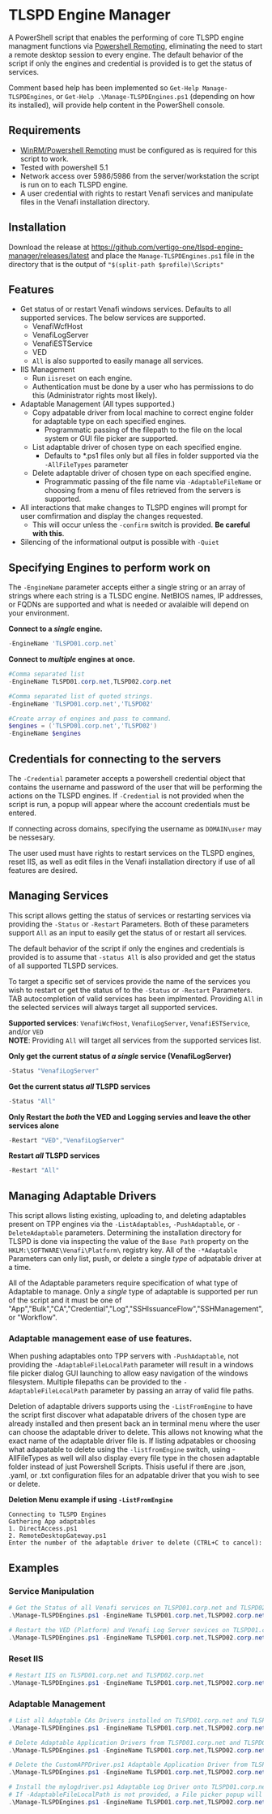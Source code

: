 # TLSPD Engine Manager

A PowerShell script that enables the performing of core TLSPD engine managment functions via [Powershell Remoting](https://learn.microsoft.com/en-us/powershell/scripting/learn/ps101/08-powershell-remoting?view=powershell-7.4), eliminating the need to start a remote desktop session to every engine. The default behavior of the script if only the engines and credential is provided is to get the status of services. 

Comment based help has been implemented so `Get-Help Manage-TLSPDEngines`, or `Get-Help .\Manage-TLSPDEngines.ps1` (depending on how its installed),  will provide help content in the PowerShell console.

## Requirements
- [WinRM/Powershell Remoting](https://learn.microsoft.com/en-us/powershell/module/microsoft.powershell.core/about/about_remote_requirements?view=powershell-5.1) must be configured as is required for this script to work.
- Tested with powershell 5.1
- Network access over 5986/5986 from the server/workstation the script is run on to each TLSPD engine.
- A user credential with rights to restart Venafi services and manipulate files in the Venafi installation directory.

## Installation
Download the release at https://github.com/vertigo-one/tlspd-engine-manager/releases/latest and place the `Manage-TLSPDEngines.ps1` file in the directory that is the output of `"$(split-path $profile)\Scripts"`

## Features
- Get status of or restart Venafi windows services. Defaults to all supported services. The below services are supported. 
  - VenafiWcfHost
  - VenafiLogServer
  - VenafiESTService
  - VED
  - `All` is also supported to easily manage all services. 
- IIS Management
  - Run `iisreset` on each engine.
  - Authentication must be done by a user who has permissions to do this (Administrator rights most likely). 
- Adaptable Management (All types supported.)
  - Copy adpatable driver from local machine to correct engine folder for adaptable type on each specified engines. 
    - Programmatic passing of the filepath to the file on the local system or GUI file picker are supported.
  - List adaptable driver of chosen type on each specified engine. 
    - Defaults to *.ps1 files only but all files in folder supported via the `-AllFileTypes` parameter
  - Delete adaptable driver of chosen type on each specified engine.
    - Programmatic passing of the file name via `-AdaptableFileName` or choosing from a menu of files retrieved from the servers is supported.
- All interactions that make changes to TLSPD engines will prompt for user comfirmation and display the changes requested. 
  - This will occur unless the `-confirm` switch is provided. **Be careful with this**. 
- Silencing of the informational output is possible with `-Quiet`

## Specifying Engines to perform work on 
The `-EngineName` parameter accepts either a single string or an array of strings where each string is a TLSDC engine. NetBIOS names, IP addresses, or FQDNs are supported and what is needed or avalaible will depend on your environment.

**Connect to a _single_ engine.**
```powershell
-EngineName 'TLSPD01.corp.net`
```

**Connect to _multiple_ engines at once.**
```powershell
#Comma separated list
-EngineName TLSPD01.corp.net,TLSPD02.corp.net

#Comma separated list of quoted strings.
-EngineName 'TLSPD01.corp.net','TLSPD02'

#Create array of engines and pass to command. 
$engines = ('TLSPD01.corp.net','TLSPD02')
-EngineName $engines
```

## Credentials for connecting to the servers
The `-Credential` parameter accepts a powershell credential object that contains the username and password of the user that will be performing the actions on the TLSPD engines. 
If `-Credential` is not provided when the script is run, a popup will appear where the account credentials must be entered.

If connecting across domains, specifying the username as `DOMAIN\user` may be nessesary. 

The user used must have rights to restart services on the TLSPD engines, reset IIS, as well as edit files in the Venafi installation directory if use of all features are desired.


## Managing Services
This script allows getting the status of services or restarting services via providing the `-Status` or `-Restart` Parameters. Both of these parameters support `All` as an input to easily get the status of or restart all services.

The default behavior of the script if only the engines and credentials is provided is to assume that `-status All` is also provided and get the status of all supported TLSPD services. 

To target a specific set of services provide the name of the services you wish to restart or get the status of to the `-Status` or `-Restart` Parameters. TAB autocompletion of valid services has been implmented. Providing `All` in the selected services will always target all supported services. 

**Supported services**: `VenafiWcfHost`, `VenafiLogServer`, `VenafiESTService`, and/or `VED`   
**NOTE**: Providing `All` will target all services from the supported services list. 

**Only get the current status of _a single_ service (VenafiLogServer)**
```powershell
-Status "VenafiLogServer"
```

**Get the current status _all_ TLSPD services**
```powershell
-Status "All"
```

**Only Restart the _both_ the VED and Logging servies and leave the other services alone**
```powershell
-Restart "VED","VenafiLogServer"
```

**Restart _all_ TLSPD services**
```powershell
-Restart "All"
```

## Managing Adaptable Drivers
This script allows listing existing, uploading to, and deleting adaptables present on TPP engines via the `-ListAdaptables`, `-PushAdaptable`, or `-DeleteAdaptable` parameters. Determining the installation directory for TLSPD is done via inspecting the value of the `Base Path` property on the `HKLM:\SOFTWARE\Venafi\Platform\` registry key. All of the `-*Adaptable` Parameters can only list, push, or delete a single _type_ of adpatable driver at a time. 

All of the Adaptable parameters require specification of what type of Adaptable to manage. Only a *single* type of adaptable is supported per run of the script and it must be one of "App","Bulk","CA","Credential","Log","SSHIssuanceFlow","SSHManagement", or "Workflow".

### Adaptable management ease of use features.
When pushing adaptables onto TPP servers with `-PushAdaptable`, not providing the `-AdaptableFileLocalPath` parameter will result in a windows file picker dialog GUI launching to allow easy navigation of the windows filesystem. Multiple filepaths can be provided to the `-AdaptableFileLocalPath` parameter by passing an array of valid file paths. 

Deletion of adaptable drivers supports using the `-ListFromEngine` to have the script first discover what adapatable drivers of the chosen type are already installed and then present back an in terminal menu where the user can choose the adaptable driver to delete. This allows not knowing what the exact name of the adaptable driver file is. If listing adpatables or choosing what adapatable to delete using the `-listfromEngine` switch, using -AllFileTypes as well will also display every file type in the chosen adaptable folder instead of just Powershell Scripts. Thisis useful if there are .json, .yaml, or .txt configuration files for an adpatable driver that you wish to see or delete.

**Deletion Menu example if using `-ListFromEngine`**
```
Connecting to TLSPD Engines
Gathering App adaptables
1. DirectAccess.ps1
2. RemoteDesktopGateway.ps1
Enter the number of the adaptable driver to delete (CTRL+C to cancel):
```

## Examples

### Service Manipulation

```powershell
# Get the Status of all Venafi services on TLSPD01.corp.net and TLSPD02.corp.net
.\Manage-TLSPDEngines.ps1 -EngineName TLSPD01.corp.net,TLSPD02.corp.net -Credential $credential -Status "All"

# Restart the VED (Platform) and Venafi Log Server sevices on TLSPD01.corp.net and TLSPD02.corp.net. 
.\Manage-TLSPDEngines.ps1 -EngineName TLSPD01.corp.net,TLSPD02.corp.net -Credential $credential -Restart "VED","VenafiLogServer"
```

### Reset IIS
```powershell
# Restart IIS on TLSPD01.corp.net and TLSPD02.corp.net
.\Manage-TLSPDEngines.ps1 -EngineName TLSPD01.corp.net,TLSPD02.corp.net -Credential $credential -IISReset

```

### Adaptable Management
```powershell
# List all Adaptable CAs Drivers installed on TLSPD01.corp.net and TLSPD02.corp.net and any configuration files as well. 
.\Manage-TLSPDEngines.ps1 -EngineName TLSPD01.corp.net,TLSPD02.corp.net -Credential $credential -ListAdaptables CA -AllFileTypes

# Delete Adaptable Application Drivers from TLSPD01.corp.net and TLSPD02.corp.net and choose the Driver to delete using a menu
.\Manage-TLSPDEngines.ps1 -EngineName TLSPD01.corp.net,TLSPD02.corp.net -Credential $credential -DeleteAdaptable App -ListFromEngine

# Delete the CustomAPPDriver.ps1 Adaptable Application Driver from TLSPD01.corp.net and TLSPD02.corp.net. 
.\Manage-TLSPDEngines.ps1 -EngineName TLSPD01.corp.net,TLSPD02.corp.net -Credential $credential -DeleteAdaptable App -AdaptableFileName "CustomAPPDriver.ps1"

# Install the mylogdriver.ps1 Adaptable Log Driver onto TLSPD01.corp.net and TLSPD02.corp.net. 
# If -AdaptableFileLocalPath is not provided, a File picker popup will display to allow choosing the file from the local machine.
.\Manage-TLSPDEngines.ps1 -EngineName TLSPD01.corp.net,TLSPD02.corp.net -Credential $credential -PushAdaptable Log -AdaptableFileLocalPath "C:\testedDrivers\mylogdriver.ps1"
```
